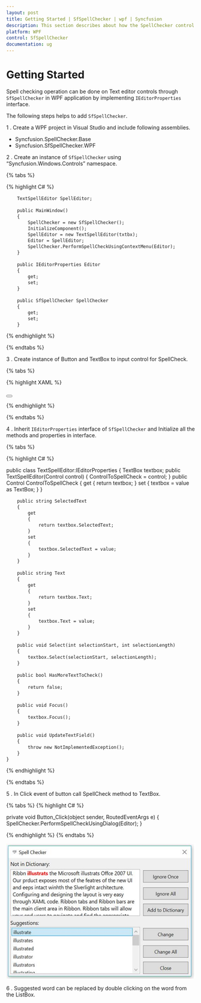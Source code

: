 ```yaml
---
layout: post
title: Getting Started | SfSpellChecker | wpf | Syncfusion
description: This section describes about how the SpellChecker control can be assigned to a textbox control.
platform: WPF
control: SfSpellChecker
documentation: ug
--- 
```


# Getting Started

Spell checking operation can be done on Text editor controls through `SfSpellChecker` in WPF application by implementing `IEditorProperties` interface.

The following steps helps to add `SfSpellChecker`.

1 . Create a WPF project in Visual Studio and include following assemblies.

* Syncfusion.SpellChecker.Base
* Syncfusion.SfSpellChecker.WPF

2 . Create an instance of `SfSpellChecker` using “Syncfusion.Windows.Controls” namespace.

{% tabs %}

{% highlight C# %}

        TextSpellEditor SpellEditor;

        public MainWindow()
        {
            SpellChecker = new SfSpellChecker();
            InitializeComponent();
            SpellEditor = new TextSpellEditor(txtbx);
            Editor = SpellEditor;
            SpellChecker.PerformSpellCheckUsingContextMenu(Editor);
        }

        public IEditorProperties Editor
        {
            get;
            set;
        }

        public SfSpellChecker SpellChecker
        {
            get;
            set;
        }

{% endhighlight %}

{% endtabs %}

3 . Create instance of Button and TextBox to input control for SpellCheck.

{% tabs %}

{% highlight XAML %}

<Grid>

<TextBox x:Name="txtbx" TextWrapping="Wrap" VerticalContentAlignment="Top"
         Text="Ribbn illustrats the Microsoft illustrats Offce 2007 UI.
         Our prduct exposes most of the featres of the new UI and eeps
         intact winhth the Slverlight architecture.
         Configuring and designing the layout is very easy through XAML code.
         Ribbon tabs and Ribbon bars are the main client area in Ribbon.
         Ribbon tabs will allow your end users to navigate and find the appropriate
         tools for the task at hand. The Ribbon bars will contain the Ribbon tools."
         VerticalAlignment="Stretch" />
         
<Button HorizontalAlignment="Center" Width="80" Height="20"  Content="Spell Check" Click="Button_Click">

</Button>

</Grid> 

{% endhighlight %}

{% endtabs %}


4 . Inherit `IEditorProperties` interface of `SfSpellChecker` and Initialize all the methods and properties in interface.

{% tabs %}

{% highlight C# %}


   public class TextSpellEditor:IEditorProperties
    {
        TextBox textbox;
        public TextSpellEditor(Control control)
        {
            ControlToSpellCheck = control;
        }
        public Control ControlToSpellCheck
        {
            get
            {
                return textbox;
            }
            set
            {
                textbox = value as TextBox;
            }
        }

        public string SelectedText
        {
            get
            {
                return textbox.SelectedText;
            }
            set
            {
                textbox.SelectedText = value;
            }
        }

        public string Text
        {
            get
            {
                return textbox.Text;
            }
            set
            {
                textbox.Text = value;
            }
        }

        public void Select(int selectionStart, int selectionLength)
        {
            textbox.Select(selectionStart, selectionLength);
        }

        public bool HasMoreTextToCheck()
        {
            return false;
        }

        public void Focus()
        {
            textbox.Focus();
        }

        public void UpdateTextField()
        {
            throw new NotImplementedException();
        }
    }

{% endhighlight %}

{% endtabs %}

5 . In Click event of button call SpellCheck method to TextBox.

{% tabs %}
{% highlight C# %}

private void Button_Click(object sender, RoutedEventArgs e)
{
SpellChecker.PerformSpellCheckUsingDialog(Editor);
}

{% endhighlight %}
{% endtabs %}

![SpellChecker control](gettingstarted-images/getting-started.jpeg)


6 . Suggested word can be replaced by double clicking on the word from the ListBox.

